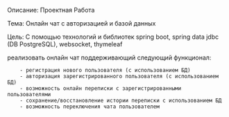 Описание:
    Проектная Работа

Тема:
    Онлайн чат с авторизацией и базой данных

Цель:
    С помощью технологий и библиотек
        spring boot, 
        spring data jdbc (DB PostgreSQL), 
        websocket, 
        thymeleaf 

реализовать онлайн чат поддерживающий следующий функционал:

        - регистрация нового пользователя (с использованием БД)
        - авторизация зарегистрированного пользователя (с использованием БД)
        - возможность онлайн переписки с зарегистрированными пользователями
        - сохранение/восстановление истории переписки с использованием БД
        - возможность переключения чата пользователем
    